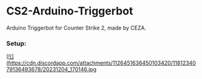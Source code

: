 # CS2-Arduino-Triggerbot
Arduino Triggerbot for Counter Strike 2, made by CEZA.

### Setup:
[[![](](https://cdn.discordapp.com/attachments/1126451636450103420/1181234079136493678/20231204_170146.jpg)https://cdn.discordapp.com/attachments/1126451636450103420/1181234079136493678/20231204_170146.jpg
